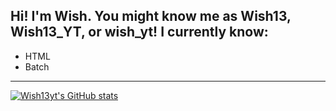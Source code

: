 Hi!
I'm Wish. You might know me as Wish13, Wish13_YT, or wish_yt!
I currently know:
--------------------
- HTML
- Batch
--------------------
[![Wish13yt's GitHub stats](https://github-readme-stats.vercel.app/api?username=wish13yt)](https://github.com/anuraghazra/github-readme-stats)
